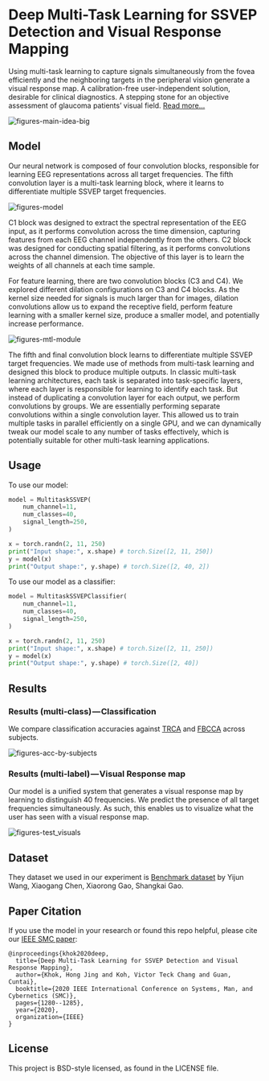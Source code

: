 # Deep Multi-Task Learning for SSVEP Detection and Visual Response Mapping

Using multi-task learning to capture signals simultaneously from the fovea efficiently and the neighboring targets in the peripheral vision generate a visual response map. A calibration-free user-independent solution, desirable for clinical diagnostics. A stepping stone for an objective assessment of glaucoma patients’ visual field. [Read more...](https://jinglescode.github.io/ssvep-multi-task-learning/)

![figures-main-idea-big](https://jinglescode.github.io/ssvep-multi-task-learning/public/imgs/main-idea.png)

## Model

Our neural network is composed of four convolution blocks, responsible for learning EEG representations across all target frequencies. The fifth convolution layer is a multi-task learning block, where it learns to differentiate multiple SSVEP target frequencies. 

![figures-model](https://user-images.githubusercontent.com/1694368/91679200-2ce58c00-eb7a-11ea-82a3-1df6ef6aee24.png)

C1 block was designed to extract the spectral representation of the EEG input, as it performs convolution across the time dimension, capturing features from each EEG channel independently from the others. C2 block was designed for conducting spatial filtering, as it performs convolutions across the channel dimension. The objective of this layer is to learn the weights of all channels at each time sample.

For feature learning, there are two convolution blocks (C3 and C4). We explored different dilation configurations on C3 and C4 blocks. As the kernel size needed for signals is much larger than for images, dilation convolutions allow us to expand the receptive field, perform feature learning with a smaller kernel size, produce a smaller model, and potentially increase performance.

![figures-mtl-module](https://user-images.githubusercontent.com/1694368/91679765-cb262180-eb7b-11ea-9417-64af2d3f0292.png)

The fifth and final convolution block learns to differentiate multiple SSVEP target frequencies. We made use of methods from multi-task learning and designed this block to produce multiple outputs. In classic multi-task learning architectures, each task is separated into task-specific layers, where each layer is responsible for learning to identify each task. But instead of duplicating a convolution layer for each output, we perform convolutions by groups. We are essentially performing separate convolutions within a single convolution layer. This allowed us to train multiple tasks in parallel efficiently on a single GPU, and we can dynamically tweak our model scale to any number of tasks effectively, which is potentially suitable for other multi-task learning applications.

## Usage

To use our model:

```python
model = MultitaskSSVEP(
    num_channel=11,
    num_classes=40,
    signal_length=250,
)

x = torch.randn(2, 11, 250)
print("Input shape:", x.shape) # torch.Size([2, 11, 250])
y = model(x)
print("Output shape:", y.shape) # torch.Size([2, 40, 2])
```

To use our model as a classifier:

```python
model = MultitaskSSVEPClassifier(
    num_channel=11,
    num_classes=40,
    signal_length=250,
)

x = torch.randn(2, 11, 250)
print("Input shape:", x.shape) # torch.Size([2, 11, 250])
y = model(x)
print("Output shape:", y.shape) # torch.Size([2, 40])
```

## Results

### Results (multi-class) — Classification

We compare classification accuracies against [TRCA](https://www.sciencedirect.com/science/article/pii/S105381191200852X) and [FBCCA](https://iopscience.iop.org/article/10.1088/1741-2560/12/4/046008/meta) across subjects.

![figures-acc-by-subjects](https://user-images.githubusercontent.com/1694368/92562604-d29aa880-f2a8-11ea-9d4d-9d99236e88d7.png)

### Results (multi-label) — Visual Response map

Our model is a unified system that generates a visual response map by learning to distinguish 40 frequencies. We predict the presence of all target frequencies simultaneously. As such, this enables us to visualize what the user has seen with a visual response map.

![figures-test_visuals](https://user-images.githubusercontent.com/1694368/91679148-10495400-eb7a-11ea-8f77-27a133203dd0.png)

## Dataset

They dataset we used in our experiment is [Benchmark dataset](https://ieeexplore.ieee.org/document/7740878) by Yijun Wang, Xiaogang Chen, Xiaorong Gao, Shangkai Gao.

## Paper Citation

If you use the model in your research or found this repo helpful, please cite our [IEEE SMC paper](https://ieeexplore.ieee.org/abstract/document/9283310/):

```
@inproceedings{khok2020deep,
  title={Deep Multi-Task Learning for SSVEP Detection and Visual Response Mapping},
  author={Khok, Hong Jing and Koh, Victor Teck Chang and Guan, Cuntai},
  booktitle={2020 IEEE International Conference on Systems, Man, and Cybernetics (SMC)},
  pages={1280--1285},
  year={2020},
  organization={IEEE}
}
```

## License

This project is BSD-style licensed, as found in the LICENSE file.
